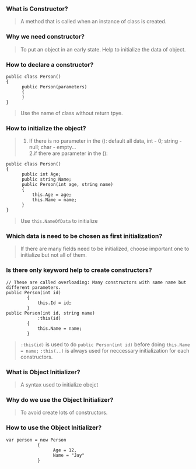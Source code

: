 ### What is Constructor?
>A method that is called when an instance of class is created.

### Why we need constructor?
>To put an object in an early state. 
>Help to initialize the data of object.

### How to declare a constructor?
```
public class Person()
{
      public Person(parameters)
      {
      }
}
```
>Use the name of class without return tpye.

### How to initialize the object?
>1. If there is no parameter in the (): default all data, int - 0; string - null; char - empty...  
>2.if there are parameter in the ():  
```
public class Person()
{
      public int Age;
      public string Name;
      public Person(int age, string name)
      {
          this.Age = age;
          this.Name = name;
      }
}
```
>Use `this.NameOfData` to initialize 

### Which data is need to be chosen as first initialization?
>If there are many fields need to be initialized, choose important one to initialize but not all of them.

### Is there only keyword help to create constructors?
```
// These are called overloading: Many constructors with same name but different parameters.
public Person(int id)
        {
            this.Id = id;
        }
public Person(int id, string name)
            :this(id)
        {
            this.Name = name;
        }
```
>`:this(id)` is used to do `public Person(int id)` before doing `this.Name = name;` 
>`:this(..)` is always used for neccessary initialization for each constructors.

### What is Object Initializer?
>A syntax used to initialize obejct

### Why do we use the Object Initializer?
> To avoid create lots of constructors.

### How to use the Object Initializer?
```
var person = new Person
            {
                  Age = 12,
                  Name = "Jay"
            }
```
